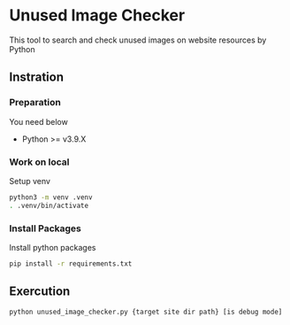# Unused Image Checker

This tool to search and check unused images on website resources by Python

## Instration

### Preparation

You need below

* Python >= v3.9.X


### Work on local

Setup venv

```bash
python3 -m venv .venv
. .venv/bin/activate
```

### Install Packages

Install python packages

```bash
pip install -r requirements.txt
```

## Exercution

```bash
python unused_image_checker.py {target site dir path} [is debug mode]
```
